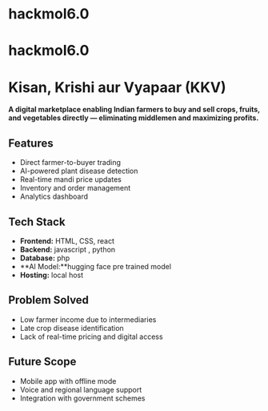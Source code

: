 # hackmol6.0
# hackmol6.0
# Kisan, Krishi aur Vyapaar (KKV)

**A digital marketplace enabling Indian farmers to buy and sell crops, fruits, and vegetables directly — eliminating middlemen and maximizing profits.**

## Features
- Direct farmer-to-buyer trading
- AI-powered plant disease detection
- Real-time mandi price updates
- Inventory and order management
- Analytics dashboard

## Tech Stack
- **Frontend:** HTML, CSS, react
- **Backend:** javascript , python
- **Database:** php
- **AI Model:**hugging face pre trained model
- **Hosting:** local host 

## Problem Solved
- Low farmer income due to intermediaries  
- Late crop disease identification  
- Lack of real-time pricing and digital access

## Future Scope
- Mobile app with offline mode  
- Voice and regional language support  
- Integration with government schemes


